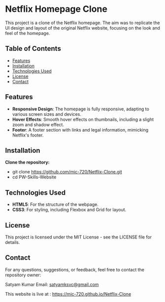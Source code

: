 #  Netflix Homepage Clone

This project is a clone of the Netflix homepage. The aim was to replicate the UI design and layout of the original Netflix website, focusing on the look and feel of the homepage.

## Table of Contents

- [Features](#features)
- [Installation](#installation)
- [Technologies Used](#technologies-used)
- [License](#license)
- [Contact](#contact)

## Features
- **Responsive Design**: The homepage is fully responsive, adapting to various screen sizes and devices.
- **Hover Effects**: Smooth hover effects on thumbnails, including a slight zoom and shadow effect.
- **Footer**: A footer section with links and legal information, mimicking Netflix's footer.

## Installation
**Clone the repository:**
- git clone https://github.com/mic-720/Netflix-Clone.git
- cd PW-Skills-Website

## Technologies Used
- **HTML5**: For the structure of the webpage.
- **CSS3**: For styling, including Flexbox and Grid for layout.

## License
This project is licensed under the MIT License - see the LICENSE file for details.

## Contact
For any questions, suggestions, or feedback, feel free to contact the repository owner:

Satyam Kumar
Email: satyamksvc@gmail.com

This website is live at : https://mic-720.github.io/Netflix-Clone
